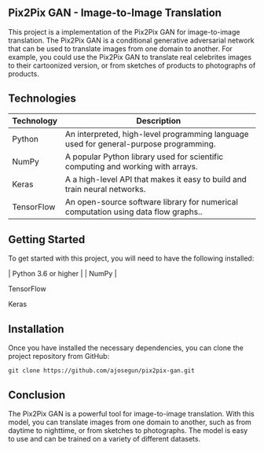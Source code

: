 ## Pix2Pix GAN - Image-to-Image Translation

This project is a implementation of the Pix2Pix GAN for image-to-image translation. The Pix2Pix GAN is a conditional generative adversarial network that can be used to translate images from one domain to another. For example, you could use the Pix2Pix GAN to translate real celebrites images to their cartoonized version, or from sketches of products to photographs of products.

## Technologies

| Technology   | Description                                                               |
|--------------|---------------------------------------------------------------------------|
| Python       | An interpreted, high-level programming language used for general-purpose programming. |
| NumPy        | A popular Python library used for scientific computing and working with arrays. |
| Keras       | A  a high-level API that makes it easy to build and train neural networks. |
| TensorFlow | An open-source software library for numerical computation using data flow graphs..                |


## Getting Started
To get started with this project, you will need to have the following installed:

| Python 3.6 or higher |
| NumPy |

TensorFlow

Keras

## Installation
Once you have installed the necessary dependencies, you can clone the project repository from GitHub:

```
git clone https://github.com/ajosegun/pix2pix-gan.git
```

## Conclusion
The Pix2Pix GAN is a powerful tool for image-to-image translation. With this model, you can translate images from one domain to another, such as from daytime to nighttime, or from sketches to photographs. The model is easy to use and can be trained on a variety of different datasets.






